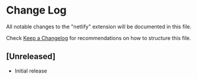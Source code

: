 # Change Log

All notable changes to the "netlify" extension will be documented in this file.

Check [Keep a Changelog](http://keepachangelog.com/) for recommendations on how to structure this file.

## [Unreleased]

- Initial release